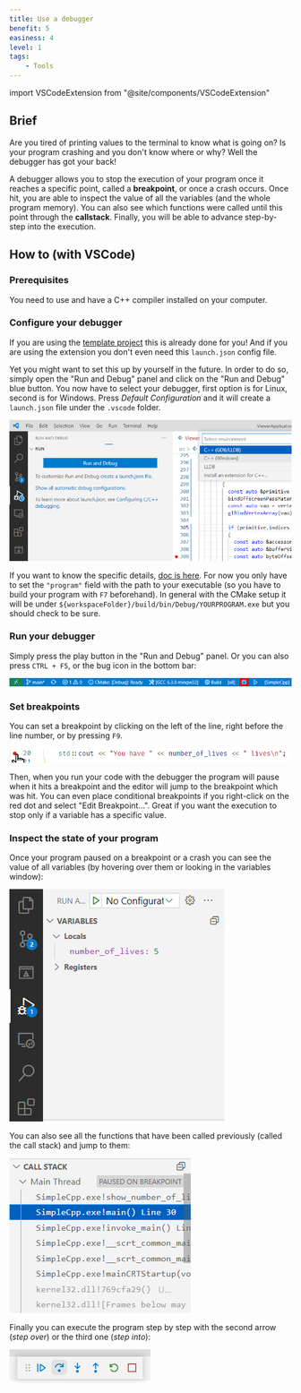 ```yaml
---
title: Use a debugger
benefit: 5
easiness: 4
level: 1
tags:
    - Tools
---
```

import VSCodeExtension from "@site/components/VSCodeExtension"

## Brief

Are you tired of printing values to the terminal to know what is going on? Is your program crashing and you don't know where or why? Well the debugger has got your back!

A debugger allows you to stop the execution of your program once it reaches a specific point, called a **breakpoint**, or once a crash occurs. Once hit, you are able to inspect the value of all the variables (and the whole program memory). You can also see which functions were called until this point through the **callstack**. Finally, you will be able to advance step-by-step into the execution.

## How to (with VSCode)

### Prerequisites

You need to use <VSCodeExtension id="ms-vscode.cpptools-extension-pack"/> and have a C++ compiler installed on your computer.

### Configure your debugger

If you are using the [template project](https://github.com/JulesFouchy/Simple-Cpp-Setup) this is already done for you! And if you are using the <VSCodeExtension id="ms-vscode.cmake-tools"/> extension you don't even need this `launch.json` config file.

Yet you might want to set this up by yourself in the future. In order to do so, simply open the "Run and Debug" panel and click on the "Run and Debug" blue button. You now have to select your debugger, first option is for Linux, second is for Windows. Press *Default Configuration* and it will create a `launch.json` file under the `.vscode` folder.

![](./img/create-launch-file.png)

If you want to know the specific details, [doc is here](https://code.visualstudio.com/docs/cpp/launch-json-reference). For now you only have to set the `"program"` field with the path to your executable (so you have to build your program with `F7` beforehand). In general with the CMake setup it will be under `${workspaceFolder}/build/bin/Debug/YOURPROGRAM.exe` but you should check to be sure.

### Run your debugger

Simply press the play button in the "Run and Debug" panel. Or you can also press `CTRL + F5`, or the bug icon in the bottom bar:

![Debugger icon of VS Code](./img/debugger.png)

### Set breakpoints

You can set a breakpoint by clicking on the left of the line, right before the line number, or by pressing `F9`.

![Setting a breakpoint](./img/breakpoint.png)

Then, when you run your code with the debugger the program will pause when it hits a breakpoint and the editor will jump to the breakpoint which was hit. You can even place conditional breakpoints if you right-click on the red dot and select "Edit Breakpoint...". Great if you want the execution to stop only if a variable has a specific value.

### Inspect the state of your program

Once your program paused on a breakpoint or a crash you can see the value of all variables (by hovering over them or looking in the variables window):

![Watching the value of variables](./img/variable_watcher.png)

You can also see all the functions that have been called previously (called the call stack) and jump to them:

![Seeing the call stack](./img/call_stack_debugger.png)

Finally you can execute the program step by step with the second arrow (*step over*) or the third one (*step into*):

![Seeing the call stack](./img/debugger_step_by_step.png)